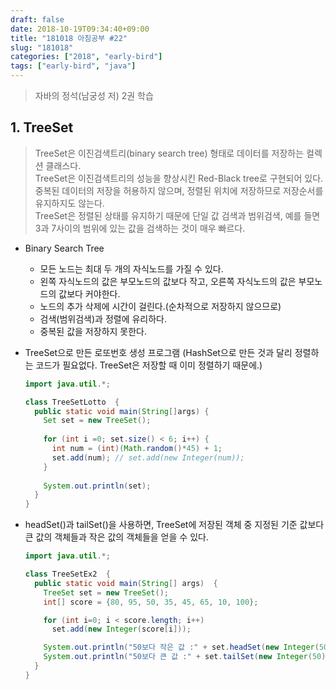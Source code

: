 ```yaml
---
draft: false
date: 2018-10-19T09:34:40+09:00
title: "181018 아침공부 #22"
slug: "181018"
categories: ["2018", "early-bird"]
tags: ["early-bird", "java"]
---
```


>자바의 정석(남궁성 저) 2권 학습  


## 1. TreeSet
>TreeSet은 이진검색트리(binary search tree) 형태로 데이터를 저장하는 컬렉션 클래스다.  
TreeSet은 이진검색트리의 성능을 향상시킨 Red-Black tree로 구현되어 있다.  
중복된 데이터의 저장을 허용하지 않으며, 정렬된 위치에 저장하므로 저장순서를 유지하지도 않는다.  
TreeSet은 정렬된 상태를 유지하기 때문에 단일 값 검색과 범위검색, 예를 들면 3과 7사이의 범위에 있는 값을 검색하는 것이 매우 빠르다.  

- Binary Search Tree
  - 모든 노드는 최대 두 개의 자식노드를 가질 수 있다.
  - 왼쪽 자식노드의 값은 부모노드의 값보다 작고, 오른쪽 자식노드의 값은 부모노드의 값보다 커야한다.
  - 노드의 추가 삭제에 시간이 걸린다.(순차적으로 저장하지 않으므로)
  - 검색(범위검색)과 정렬에 유리하다.
  - 중복된 값을 저장하지 못한다.

- TreeSet으로 만든 로또번호 생성 프로그램 (HashSet으로 만든 것과 달리 정렬하는 코드가 필요없다. TreeSet은 저장할 때 이미 정렬하기 때문에.)

  ~~~java
  import java.util.*;
  
  class TreeSetLotto  {
    public static void main(String[]args) {
      Set set = new TreeSet();
      
      for (int i =0; set.size() < 6; i++) {
        int num = (int)(Math.random()*45) + 1;
        set.add(num); // set.add(new Integer(num));
      }
      
      System.out.println(set);
    }
  }
  ~~~
  
- headSet()과 tailSet()을 사용하면, TreeSet에 저장된 객체 중 지정된 기준 값보다 큰 값의 객체들과 작은 값의 객체들을 얻을 수 있다.

  ~~~java
  import java.util.*;
  
  class TreeSetEx2  {
    public static void main(String[] args)  {
      TreeSet set = new TreeSet();
      int[] score = {80, 95, 50, 35, 45, 65, 10, 100};

      for (int i=0; i < score.length; i++)
        set.add(new Integer(score[i]));

      System.out.println("50보다 작은 값 :" + set.headSet(new Integer(50)));
      System.out.println("50보다 큰 값 :" + set.tailSet(new Integer(50)));
    }
  }
  ~~~
